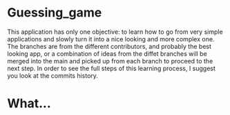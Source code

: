 # Guessing_game

This application has only one objective: to learn how to go from very simple applications and slowly turn it into a nice looking and more complex one.
The branches are from the different contributors, and probably the best looking app, or a combination of ideas from the diffet branches will be merged into the main and picked up from each branch to proceed to the next step.
In order to see the full steps of this learning process, I suggest you look at the commits history.

# What...


